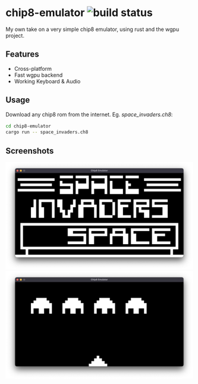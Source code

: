 # chip8-emulator ![build status](https://github.com/jla2000/chip8-emulator/actions/workflows/rust.yml/badge.svg)


My own take on a very simple chip8 emulator, using rust and the wgpu project.


## Features

- Cross-platform
- Fast wgpu backend
- Working Keyboard & Audio


## Usage

Download any chip8 rom from the internet.
Eg. _space_invaders.ch8_:

```sh
cd chip8-emulator
cargo run -- space_invaders.ch8
```


## Screenshots

![Screenshot 1](./screenshots/1.png)
![Screenshot 2](./screenshots/2.png)
